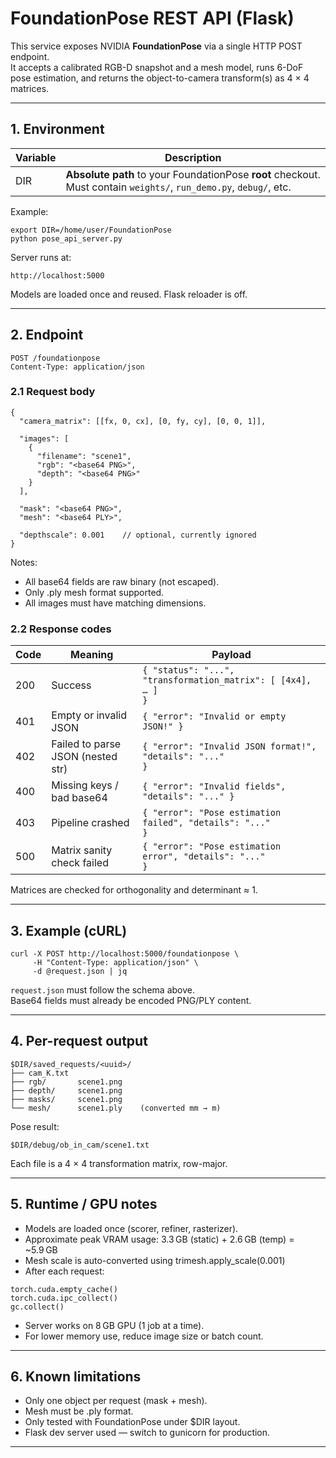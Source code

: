 # FoundationPose REST API (Flask)

This service exposes NVIDIA **FoundationPose** via a single HTTP POST endpoint.  
It accepts a calibrated RGB-D snapshot and a mesh model, runs 6-DoF pose estimation, and returns the object-to-camera transform(s) as 4 × 4 matrices.

-------------------------------------------------------------------------------

## 1. Environment

| Variable | Description |
|----------|-------------|
| DIR      | **Absolute path** to your FoundationPose **root** checkout. Must contain `weights/`, `run_demo.py`, `debug/`, etc. |

Example:
```
export DIR=/home/user/FoundationPose
python pose_api_server.py
```
Server runs at:
```
http://localhost:5000
```
Models are loaded once and reused. Flask reloader is off.

-------------------------------------------------------------------------------

## 2. Endpoint
```
POST /foundationpose  
Content-Type: application/json
```
### 2.1 Request body
```
{
  "camera_matrix": [[fx, 0, cx], [0, fy, cy], [0, 0, 1]],

  "images": [
    {
      "filename": "scene1",
      "rgb": "<base64 PNG>",
      "depth": "<base64 PNG>"
    }
  ],

  "mask": "<base64 PNG>",
  "mesh": "<base64 PLY>",

  "depthscale": 0.001    // optional, currently ignored
}
```
Notes:
- All base64 fields are raw binary (not escaped).
- Only .ply mesh format supported.
- All images must have matching dimensions.

### 2.2 Response codes

| Code | Meaning                             | Payload |
|------|-------------------------------------|---------|
| 200  | Success                             | <code>{ "status": "...", "transformation_matrix": [ [4x4], … ] }</code> |
| 401  | Empty or invalid JSON               | <code>{ "error": "Invalid or empty JSON!" }</code> |
| 402  | Failed to parse JSON (nested str)   | <code>{ "error": "Invalid JSON format!", "details": "..." }</code> |
| 400  | Missing keys / bad base64           | <code>{ "error": "Invalid fields", "details": "..." }</code> |
| 403  | Pipeline crashed                    | <code>{ "error": "Pose estimation failed", "details": "..." }</code> |
| 500  | Matrix sanity check failed          | <code>{ "error": "Pose estimation error", "details": "..." }</code> |

Matrices are checked for orthogonality and determinant ≈ 1.

-------------------------------------------------------------------------------

## 3. Example (cURL)
```
curl -X POST http://localhost:5000/foundationpose \
     -H "Content-Type: application/json" \
     -d @request.json | jq
```
<code>request.json</code> must follow the schema above.  
Base64 fields must already be encoded PNG/PLY content.

-------------------------------------------------------------------------------

## 4. Per-request output
```
$DIR/saved_requests/<uuid>/
├── cam_K.txt
├── rgb/       scene1.png
├── depth/     scene1.png
├── masks/     scene1.png
└── mesh/      scene1.ply    (converted mm → m)
```
Pose result:

<code>$DIR/debug/ob_in_cam/scene1.txt</code>

Each file is a 4 × 4 transformation matrix, row-major.

-------------------------------------------------------------------------------

## 5. Runtime / GPU notes

- Models are loaded once (scorer, refiner, rasterizer).
- Approximate peak VRAM usage:
    3.3 GB (static) + 2.6 GB (temp) = ~5.9 GB
- Mesh scale is auto-converted using trimesh.apply_scale(0.001)
- After each request:
```
torch.cuda.empty_cache()
torch.cuda.ipc_collect()
gc.collect()
```
- Server works on 8 GB GPU (1 job at a time).
- For lower memory use, reduce image size or batch count.

-------------------------------------------------------------------------------

## 6. Known limitations

- Only one object per request (mask + mesh).
- Mesh must be .ply format.
- Only tested with FoundationPose under $DIR layout.
- Flask dev server used — switch to gunicorn for production.

-------------------------------------------------------------------------------
